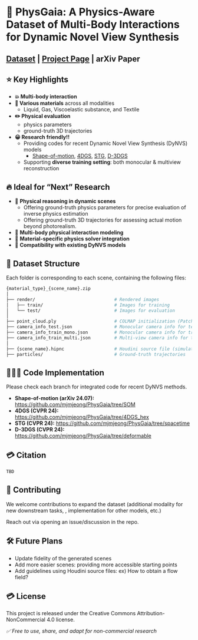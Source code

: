 # 🌱 PhysGaia: A Physics-Aware Dataset of Multi-Body Interactions for Dynamic Novel View Synthesis

## [Dataset](https://huggingface.co/datasets/mijeongkim/PhysGaia/tree/main) | [Project Page](https://cv.snu.ac.kr/research/PhysGaia/index.html) | arXiv Paper

 

## **⭐️ Key Highlights**

- **💥 Multi-body interaction**
- **💎 Various materials** across all modalities
    - Liquid, Gas, Viscoelastic substance, and Textile
- **✏️ Physical evaluation**
    - physics parameters
    - ground-truth 3D trajectories
- **😀 Research friendly!!**
    - Providing codes for recent Dynamic Novel View Synthesis (DyNVS) models
        - [Shape-of-motion](https://github.com/mjmjeong/PhysGaia/tree/SOM), [4DGS](https://github.com/mjmjeong/PhysGaia/tree/4DGS_hex), [STG](https://github.com/mjmjeong/PhysGaia/tree/spacetime), [D-3DGS](https://github.com/mjmjeong/PhysGaia/tree/deformable)
    - Supporting **diverse training setting**: both monocular & multiview reconstruction

## **🔥 Ideal for “Next” Research**

- 🧠 **Physical reasoning in dynamic scenes**
    - Offering ground-truth physics parameters for precise evaluation of inverse physics estimation
    - Offering ground-truth 3D trajectories for assessing actual motion beyond photorealism.
- 🤝 **Multi-body physical interaction modeling**
- 🧪 **Material-specific physics solver integration**
- 🧬 **Compatibility with existing DyNVS models**

## **📂 Dataset Structure**

Each folder is corresponding to each scene, containing the following files: 

```bash
{material_type}_{scene_name}.zip
│
├── render/                              # Rendered images
│   ├── train/                           # Images for training
│   └── test/                            # Images for evaluation
│
├── point_cloud.ply                      # COLMAP initialization (PatchMatch & downsampling)
├── camera_info_test.json                # Monocular camera info for test
├── camera_info_train_mono.json          # Monocular camera info for training
├── camera_info_train_multi.json         # Multi-view camera info for training
│
├── {scene_name}.hipnc                   # Houdini source file (simulation or scene setup)
├── particles/                           # Ground-truth trajectories
```

## **👩🏻‍💻 Code Implementation**

Please check each branch for integrated code for recent DyNVS methods. 

- **Shape-of-motion (arXiv 24.07):** https://github.com/mjmjeong/PhysGaia/tree/SOM
- **4DGS (CVPR 24):** https://github.com/mjmjeong/PhysGaia/tree/4DGS_hex
- **STG (CVPR 24):** https://github.com/mjmjeong/PhysGaia/tree/spacetime
- **D-3DGS (CVPR 24):** https://github.com/mjmjeong/PhysGaia/tree/deformable

## **💳 Citation**

```bash
TBD
```

## 🤝 Contributing

We welcome contributions to expand the dataset (additional modality for new downstream tasks, , implementation for other models, etc.)

Reach out via opening an issue/discussion in the repo.


## 🛠️ Future Plans

- Update fidelity of the generated scenes
- Add more easier scenes: providing more accessible starting points
- Add guidelines using Houdini source files: ex) How to obtain a flow field?

## **💳 License**

This project is released under the Creative Commons Attribution-NonCommercial 4.0 license.

*✅ Free to use, share, and adapt for non-commercial research*
